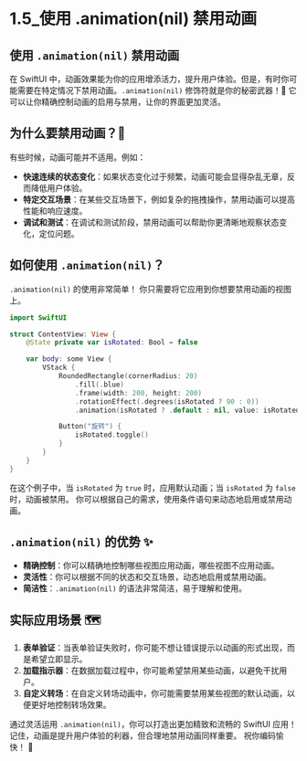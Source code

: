 ﻿# 1.5_使用 .animation(nil) 禁用动画

## 使用 `.animation(nil)` 禁用动画

在 SwiftUI 中，动画效果能为你的应用增添活力，提升用户体验。但是，有时你可能需要在特定情况下禁用动画。`.animation(nil)` 修饰符就是你的秘密武器！🚀 它可以让你精确控制动画的启用与禁用，让你的界面更加灵活。

## 为什么要禁用动画？🤔

有些时候，动画可能并不适用。例如：

*   **快速连续的状态变化**：如果状态变化过于频繁，动画可能会显得杂乱无章，反而降低用户体验。
*   **特定交互场景**：在某些交互场景下，例如复杂的拖拽操作，禁用动画可以提高性能和响应速度。
*   **调试和测试**：在调试和测试阶段，禁用动画可以帮助你更清晰地观察状态变化，定位问题。

## 如何使用 `.animation(nil)`？

`.animation(nil)` 的使用非常简单！ 你只需要将它应用到你想要禁用动画的视图上。

```swift
import SwiftUI

struct ContentView: View {
    @State private var isRotated: Bool = false

    var body: some View {
        VStack {
            RoundedRectangle(cornerRadius: 20)
                .fill(.blue)
                .frame(width: 200, height: 200)
                .rotationEffect(.degrees(isRotated ? 90 : 0))
                .animation(isRotated ? .default : nil, value: isRotated) // 根据条件禁用动画

            Button("旋转") {
                isRotated.toggle()
            }
        }
    }
}
```

在这个例子中，当 `isRotated` 为 `true` 时，应用默认动画；当 `isRotated` 为 `false` 时，动画被禁用。 你可以根据自己的需求，使用条件语句来动态地启用或禁用动画。

## `.animation(nil)` 的优势 ✨

*   **精确控制**：你可以精确地控制哪些视图应用动画，哪些视图不应用动画。
*   **灵活性**：你可以根据不同的状态和交互场景，动态地启用或禁用动画。
*   **简洁性**：`.animation(nil)` 的语法非常简洁，易于理解和使用。

## 实际应用场景 🗺️

1.  **表单验证**：当表单验证失败时，你可能不想让错误提示以动画的形式出现，而是希望立即显示。
2.  **加载指示器**：在数据加载过程中，你可能希望禁用某些动画，以避免干扰用户。
3.  **自定义转场**：在自定义转场动画中，你可能需要禁用某些视图的默认动画，以便更好地控制转场效果。

通过灵活运用 `.animation(nil)`，你可以打造出更加精致和流畅的 SwiftUI 应用！ 记住，动画是提升用户体验的利器，但合理地禁用动画同样重要。 祝你编码愉快！ 🎉


